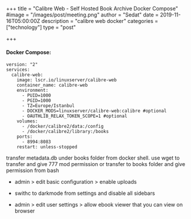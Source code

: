 +++
title = "Calibre Web - Self Hosted Book Archive Docker Compose"
#image = "/images/post/meeting.png"
author = "Sedat"
date = 2019-11-16T05:00:00Z
description = "calibre web docker"
categories = ["technology"]
type = "post"

+++
#### Docker Compose:

```
version: "2"
services:
  calibre-web:
    image: lscr.io/linuxserver/calibre-web
    container_name: calibre-web
    environment:
      - PUID=1000
      - PGID=1000
      - TZ=Europe/Istanbul
      - DOCKER_MODS=linuxserver/calibre-web:calibre #optional
      - OAUTHLIB_RELAX_TOKEN_SCOPE=1 #optional
    volumes:
      - /docker/calibre2/data:/config
      - /docker/calibre2/library:/books
    ports:
      - 8994:8083
    restart: unless-stopped
```

transfer metadata.db under books folder from docker shell. use wget to transfer and give 777 mod permission or transfer to books folder and give permission from bash

- admin > edit basic configuration > enable uploads

- swithc to darkmode from settings and disable all sidebars

- admin > edit user settings > allow ebook viewer that you can view on browser